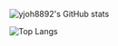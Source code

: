 ![yjoh8892's GitHub stats](https://github-readme-stats.vercel.app/api?username=yjoh8892&show_icons=true&theme=dark)

![Top Langs](https://github-readme-stats.vercel.app/api/top-langs/?username=yjoh8892&layout=compact&theme=dark)
